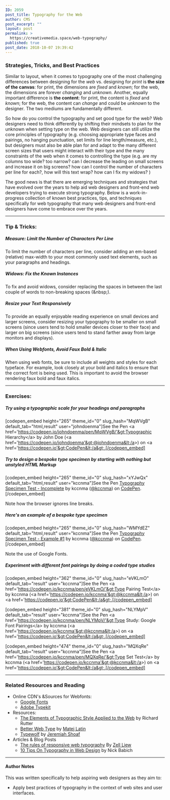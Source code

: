 ```yaml
---
ID: 2059
post_title: Typography for the Web
author: CMS
post_excerpt: ""
layout: post
permalink: >
  https://creativemedia.space/web-typography/
published: true
post_date: 2018-10-07 19:39:42
---
```

<!-- wp:heading {"level":3} -->
<h3>Strategies, Tricks, and Best Practices</h3>
<!-- /wp:heading -->

<!-- wp:paragraph -->
<p>Similar to layout, when it comes to typography&nbsp;one of the most challenging differences between designing for the <em>web</em> vs. designing for <em>print</em> is<strong> the size of the canvas</strong>: for print, the dimensions are <em>fixed</em> and <em>known</em>; for the web, the dimensions are forever<em> changing</em> and <em>unknown. </em>Another, equally important difference is <strong>the content</strong>: for print, the content is <em>fixed</em> and <em>known</em>; for the web, the content can&nbsp;<em>change</em>&nbsp;and could be&nbsp;<em>unknown</em> to the designer<em>.&nbsp;</em>The two mediums are fundamentally different.</p>
<!-- /wp:paragraph -->

<!-- wp:more -->
<!--more-->
<!-- /wp:more -->

<!-- wp:paragraph -->
<p>So how do you control the typography and set good type for the web? Web designers need to think differently by shifting their mindsets to plan for the unknown when setting type on the web. Web designers can still utilize the core principles of typography (e.g. choosing appropriate type faces and pairings, no hanging punctuation, set limits for line length/measure, etc.), but designers must also be able plan for and adapt to the many different screen sizes that users might interact with their type and the many constraints of the web when it comes to controlling the type (e.g. are my columns too wide? too narrow? can I decrease the leading on small screens and increase it on big screens? how can I control the number of characters per line for each?, how will this text wrap? how can I fix my widows? )</p>
<!-- /wp:paragraph -->

<!-- wp:paragraph -->
<p>The good news is that there are emerging techniques and strategies that have evolved over the years to help aid web designers and front-end web developers trying to execute strong typography.&nbsp;Below is a work-in-progress collection of known best practices, tips, and techniques specifically for web typography that many web designers and front-end designers have come to embrace over the years.</p>
<!-- /wp:paragraph -->

<!-- wp:separator -->
<hr class="wp-block-separator"/>
<!-- /wp:separator -->

<!-- wp:heading {"level":3} -->
<h3>Tip &amp; Tricks:</h3>
<!-- /wp:heading -->

<!-- wp:heading {"level":5} -->
<h5>Measure: Limit the Number of Characters Per Line</h5>
<!-- /wp:heading -->

<!-- wp:paragraph -->
<p>To limit the number of characters per line, consider adding an em-based (relative) max-width to your most commonly used text elements, such as your paragraphs and headings.</p>
<!-- /wp:paragraph -->

<!-- wp:heading {"level":5} -->
<h5>Widows: Fix the Known Instances</h5>
<!-- /wp:heading -->

<!-- wp:paragraph -->
<p>To fix and avoid widows, consider replacing the spaces in between the last couple of words to non-breaking spaces (&amp;nbsp;).</p>
<!-- /wp:paragraph -->

<!-- wp:heading {"level":5} -->
<h5>Resize your Text Responsively</h5>
<!-- /wp:heading -->

<!-- wp:paragraph -->
<p>To provide an equally enjoyable reading experience on small devices and larger screens, consider resizing your typography to be smaller on small screens (since users tend to hold smaller devices closer to their face) and larger on big screens (since users tend to stand farther away from large monitors and displays).</p>
<!-- /wp:paragraph -->

<!-- wp:heading {"level":5} -->
<h5>When Using Webfonts, Avoid Faux Bold &amp; Italic</h5>
<!-- /wp:heading -->

<!-- wp:paragraph -->
<p>When using web fonts, be sure to include all weights and styles for each typeface. For example, look closely at your bold and italics to ensure that the correct font is being used. This is important to avoid the browser rendering faux bold and faux italics.</p>
<!-- /wp:paragraph -->

<!-- wp:separator -->
<hr class="wp-block-separator"/>
<!-- /wp:separator -->

<!-- wp:heading {"level":3} -->
<h3>Exercises:</h3>
<!-- /wp:heading -->

<!-- wp:heading {"level":5} -->
<h5>Try using a typographic scale for your headings and paragraphs</h5>
<!-- /wp:heading -->

<!-- wp:shortcode -->
[codepen_embed height="265" theme_id="0" slug_hash="MqWVgB" default_tab="html,result" user="johndoenma"]See the Pen &lt;a href='https://codepen.io/johndoenma/pen/MqWVgB/'&gt;Typographic Hierarchy&lt;/a&gt; by John Doe (&lt;a href='https://codepen.io/johndoenma'&gt;@johndoenma&lt;/a&gt;) on &lt;a href='https://codepen.io'&gt;CodePen&lt;/a&gt;.[/codepen_embed]
<!-- /wp:shortcode -->

<!-- wp:heading {"level":5} -->
<h5>Try to design a bespoke type specimen by starting with nothing but unstyled HTML Markup</h5>
<!-- /wp:heading -->

<!-- wp:shortcode -->
[codepen_embed height="265" theme_id="0" slug_hash="xYJwQx" default_tab="html,result" user="kccnma"]See the Pen <a href="https://codepen.io/kccnma/pen/xYJwQx/">Typography Specimen Test - Incomplete</a> by kccnma (<a href="https://codepen.io/kccnma">@kccnma</a>) on <a href="https://codepen.io">CodePen</a>.[/codepen_embed]
<!-- /wp:shortcode -->

<!-- wp:paragraph -->
<p>Note how the browser ignores line breaks.</p>
<!-- /wp:paragraph -->

<!-- wp:heading {"level":5} -->
<h5>Here's an example of a bespoke type specimen</h5>
<!-- /wp:heading -->

<!-- wp:shortcode -->
[codepen_embed height="265" theme_id="0" slug_hash="WMYdEZ" default_tab="html,result" user="kccnma"]See the Pen <a href="https://codepen.io/kccnma/pen/WMYdEZ/">Typography Specimen Test - Example #1</a> by kccnma (<a href="https://codepen.io/kccnma">@kccnma</a>) on <a href="https://codepen.io">CodePen</a>.[/codepen_embed]
<!-- /wp:shortcode -->

<!-- wp:paragraph -->
<p>Note the use of Google Fonts.</p>
<!-- /wp:paragraph -->

<!-- wp:heading {"level":5} -->
<h5>Experiment with different font pairings by doing a coded type studies</h5>
<!-- /wp:heading -->

<!-- wp:shortcode -->
[codepen_embed height="362" theme_id="0" slug_hash="eVKLmO" default_tab="result" user="kccnma"]See the Pen &lt;a href='https://codepen.io/kccnma/pen/eVKLmO/'&gt;Type Pairing Test&lt;/a&gt; by kccnma (&lt;a href='https://codepen.io/kccnma'&gt;@kccnma&lt;/a&gt;) on &lt;a href='https://codepen.io'&gt;CodePen&lt;/a&gt;.[/codepen_embed]
<!-- /wp:shortcode -->

<!-- wp:shortcode -->
[codepen_embed height="381" theme_id="0" slug_hash="NLYMpV" default_tab="result" user="kccnma"]See the Pen &lt;a href='https://codepen.io/kccnma/pen/NLYMpV/'&gt;Type Study: Google Font Pairings&lt;/a&gt; by kccnma (&lt;a href='https://codepen.io/kccnma'&gt;@kccnma&lt;/a&gt;) on &lt;a href='https://codepen.io'&gt;CodePen&lt;/a&gt;.[/codepen_embed]
<!-- /wp:shortcode -->

<!-- wp:shortcode -->
[codepen_embed height="474" theme_id="0" slug_hash="MQXqRe" default_tab="result" user="kccnma"]See the Pen &lt;a href='https://codepen.io/kccnma/pen/MQXqRe/'&gt;Type Set Test&lt;/a&gt; by kccnma (&lt;a href='https://codepen.io/kccnma'&gt;@kccnma&lt;/a&gt;) on &lt;a href='https://codepen.io'&gt;CodePen&lt;/a&gt;.[/codepen_embed]
<!-- /wp:shortcode -->

<!-- wp:separator -->
<hr class="wp-block-separator"/>
<!-- /wp:separator -->

<!-- wp:heading {"level":3} -->
<h3>Related Resources and Reading</h3>
<!-- /wp:heading -->

<!-- wp:list -->
<ul><li>Online CDN's &amp;Sources for Webfonts:
<ul><li><a href="https://fonts.google.com/">Google Fonts</a></li><li><a href="https://typekit.com/">Adobe Typekit</a></li></ul>
</li><li>Resources:
<ul><li><a href="http://webtypography.net/">The Elements of Typographic Style Applied to the Web</a> by Richard Rutter</li><li><a href="https://betterwebtype.com/">Better Web Type</a> by <a href="https://matejlatin.co.uk/">Matej Latin</a></li><li><a href="https://www.typewolf.com">Typewolf</a> by&nbsp;<a href="https://www.jeremiahshoaf.com/">Jeremiah Shoaf</a></li></ul>
</li><li>Articles &amp; Blog Posts
<ul><li><a href="https://www.creativebloq.com/how-to/the-rules-of-responsive-web-typography">The rules of responsive web typography</a> By <a href="https://zellwk.com/">Zell Liew</a></li><li><a href="https://uxplanet.org/10-tips-on-typography-in-web-design-13a378f4aa0d">10 Tips On Typography in Web Design</a> by Nick Babich</li></ul>
</li></ul>
<!-- /wp:list -->

<!-- wp:separator -->
<hr class="wp-block-separator"/>
<!-- /wp:separator -->

<!-- wp:heading {"level":4} -->
<h4>Author Notes</h4>
<!-- /wp:heading -->

<!-- wp:paragraph -->
<p>This was written specifically to help aspiring web designers as they aim to:</p>
<!-- /wp:paragraph -->

<!-- wp:list -->
<ul><li>Apply best practices of typography in the context of web sites and user interfaces.</li></ul>
<!-- /wp:list -->